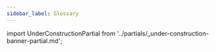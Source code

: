 ```yaml
---
sidebar_label: Glossary
---
```


import UnderConstructionPartial from '../partials/_under-construction-banner-partial.md'; 

<UnderConstructionPartial />